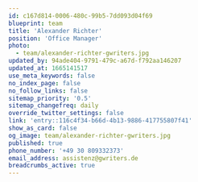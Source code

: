 ```yaml
---
id: c167d814-0006-480c-99b5-7dd093d04f69
blueprint: team
title: 'Alexander Richter'
position: 'Office Manager'
photo:
  - team/alexander-richter-gwriters.jpg
updated_by: 94ade404-9791-479c-a67d-f792aa146207
updated_at: 1665141517
use_meta_keywords: false
no_index_page: false
no_follow_links: false
sitemap_priority: '0.5'
sitemap_changefreq: daily
override_twitter_settings: false
link: 'entry::116c4f34-b66d-4b13-9886-417755807f41'
show_as_card: false
og_image: team/alexander-richter-gwriters.jpg
published: true
phone_number: '+49 30 809332373'
email_address: assistenz@gwriters.de
breadcrumbs_active: true
---
```


